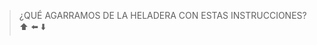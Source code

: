 <img src="https://user-images.githubusercontent.com/11671943/81719579-a0408200-9453-11ea-8032-de24766e793f.png" alt="" width="auto" height="auto">

> ¿QUÉ AGARRAMOS DE LA HELADERA CON ESTAS INSTRUCCIONES? :arrow_up: :arrow_left: :arrow_down: